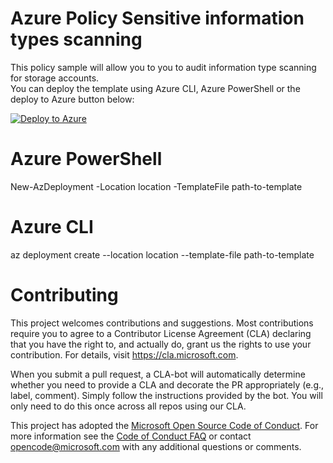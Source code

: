 # Azure Policy Sensitive information types scanning

This policy sample will allow you to you to audit information type scanning for storage accounts.  
You can deploy the template using Azure CLI, Azure PowerShell or the deploy to Azure button below:

[![Deploy to Azure](http://azuredeploy.net/deploybutton.png)](https://portal.azure.com/#blade/Microsoft_Azure_Policy/CreatePolicyDefinitionBlade/uri/https%3A%2F%2Fraw.githubusercontent.com%2FAzure%2FAzure-Security-Center%2Fmaster%2FSecure%20Score/Sensitive%20information%20types%20scanning%20should%20be%20enabled/Azure%20Policy%20-%20Audit/StorageSensitivityScan-Audit.json)

# Azure PowerShell

New-AzDeployment -Location location -TemplateFile path-to-template

# Azure CLI

az deployment create --location location --template-file path-to-template

# Contributing

This project welcomes contributions and suggestions.  Most contributions require you to agree to a
Contributor License Agreement (CLA) declaring that you have the right to, and actually do, grant us
the rights to use your contribution. For details, visit https://cla.microsoft.com.

When you submit a pull request, a CLA-bot will automatically determine whether you need to provide
a CLA and decorate the PR appropriately (e.g., label, comment). Simply follow the instructions
provided by the bot. You will only need to do this once across all repos using our CLA.

This project has adopted the [Microsoft Open Source Code of Conduct](https://opensource.microsoft.com/codeofconduct/).
For more information see the [Code of Conduct FAQ](https://opensource.microsoft.com/codeofconduct/faq/) or
contact [opencode@microsoft.com](mailto:opencode@microsoft.com) with any additional questions or comments.
